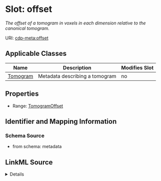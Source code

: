 # Slot: offset


_The offset of a tomogram in voxels in each dimension relative to the canonical tomogram._



URI: [cdp-meta:offset](metadataoffset)



<!-- no inheritance hierarchy -->




## Applicable Classes

| Name | Description | Modifies Slot |
| --- | --- | --- |
[Tomogram](Tomogram.md) | Metadata describing a tomogram |  no  |







## Properties

* Range: [TomogramOffset](TomogramOffset.md)





## Identifier and Mapping Information







### Schema Source


* from schema: metadata




## LinkML Source

<details>
```yaml
name: offset
description: The offset of a tomogram in voxels in each dimension relative to the
  canonical tomogram.
from_schema: metadata
rank: 1000
alias: offset
owner: Tomogram
domain_of:
- Tomogram
range: TomogramOffset
inlined: true
inlined_as_list: true

```
</details>
